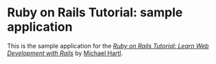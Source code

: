 # Ruby on Rails Tutorial: sample application
This is the sample application for the [*Ruby on Rails Tutorial: Learn Web Development with Rails*](http://www.railstutorial.org/)
by [Michael Hartl](http://www.michaelhartl.com/).
